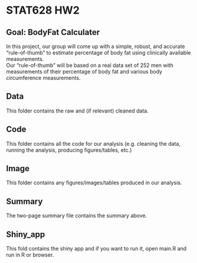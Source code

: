 # STAT628 HW2 
## Goal: BodyFat Calculater
In this project, our group will come up with a simple, robust, and accurate “rule-of-thumb” to estimate percentage of body fat using clinically available measurements.\
Our “rule-of-thumb” will be based on a real data set of 252 men with measurements of their percentage of body fat and various body circumference measurements.

## Data
This folder contains the raw and (if relevant) cleaned data.

## Code 
This folder contains all the code for our analysis (e.g. cleaning the data, running the analysis, producing figures/tables, etc.)

## Image
This folder contains any figures/images/tables produced in our analysis.

## Summary 
The two-page summary file contains the summary above.

## Shiny_app
This fold contains the shiny app and if you want to run it, open main.R and run in R or browser.